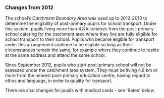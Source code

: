 ###  Changes from 2012

The school’s _Catchment Boundary Area_ was used up to 2012-2013 to determine
the eligibility of post-primary pupils for school transport. Under this
system, pupils living more than 4.8 kilometres from the post-primary school
catering for the catchment area where they live are fully eligible for school
transport to their school. Pupils who became eligible for transport under this
arrangement continue to be eligible so long as their circumstances remain the
same, for example where they continue to reside at the same address and attend
the same school.

Since September 2012, pupils who start post-primary school will not be
assessed under the catchment area system. They must be living 4.8 km or more
from the nearest post-primary education centre, having regard to ethos and
language, in order to qualify for transport.

There are also changes for pupils with medical cards - see 'Rates' below.

